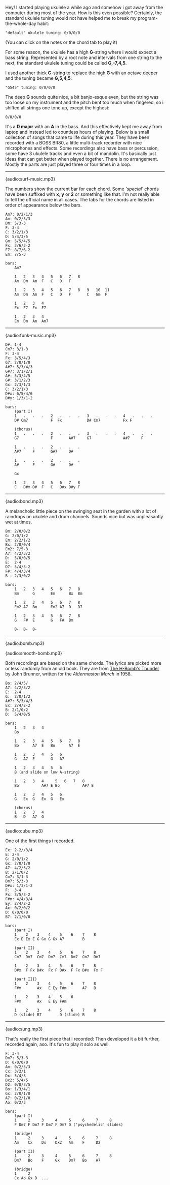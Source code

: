 
Hey! I started playing ukulele a while ago and somehow i got away from the computer during most of the year. How is this even possible? Certainly, the standard ukulele tuning would not have helped me to break my program-the-whole-day habit:

```chords-G4/-7/4/5
"default" ukulele tuning: 0/0/0/0
```

(You can click on the notes or the chord tab to play it)

For some reason, the ukulele has a high **G**-string where i would expect a bass string. Represented by a root note and intervals from one string to the next, the standard ukulele tuning could be called **G,-7,4,5**.

I used another thick **C**-string to replace the high **G** with an octave deeper and the tuning became **G,5,4,5**:  

```chords-G/5/4/5
"G545" tuning: 0/0/0/0
```

The deep **G** sounds quite nice, a bit banjo-esque even, but the string was too loose on my instrument and the pitch bent too much when fingered, so i shifted all strings one tone up, except the highest: 

```chords-A/5/4/3
0/0/0/0
```

It's a **D major** with an **A** in the bass. And this effectively kept me away from laptop and instead led to countless hours of playing. Below is a small collection of songs that came to life during this year. They have been recorded with a BOSS BR80, a little multi-track recorder with nice microphones and effects. Some recordings also have bass or percussion, some have 3 ukulele tracks and even a bit of mandolin. It's basically just ideas that can get better when played together. There is no arrangement. Mostly the parts are just played three or four times in a loop. 


---

{audio:surf-music.mp3}

The numbers show the current bar for each chord. Some *'special'* chords have been suffixed with **x**, **y** or **2** or something like that. I'm not really able to tell the official name in all cases. The tabs for the chords are listed in order of appearance below the bars.


```chords-A/5/4/3
Am7: 0/2/1/3
Am: 0/2/3/3
Dm: 5/3-3
F: 3-4
C: 3/2/1/3  
D: 5/4/3/5
Gm: 5/5/4/5
Fx: 3/6/3-2
F7: 8/7/6-2
Em: 7/5-3

bars:
    Am7

    1   2   3   4   5   6   7   8
    Am  Dm  Am  F   C   D   F

    1   2   3   4   5   6   7   8   9   10  11
    Am  Dm  Am  F   C   D   F       C   Gm  F

    1   2   3   4   
    Fx  F7  Fx  F7  

    1   2   3   4   
    Em  Dm  Am  Am7
```

---

{audio:funk-music.mp3}

```chords-A/5/4/3
D#: 1-4
Cm7: 3/1-3
F: 3-4
Fx: 3/5/4/3
G7: 2/0/1/0
A#7: 5/3/4/3
G#7: 3/1/2/1
A#: 5/3/4/5
G#: 3/1/2/3
Gx: 2/3/1/3
C: 3/2/1/3  
D#x: 6/5/4/6  
D#y: 1/3/1-2

bars:
    (part I)
    1   .   .   .   2   .   .   .   3   .   .   .   4   .   .   .
    D# Cm7          F  Fx           D# Cm7          Fx F          
    
    (chorus)
    1   .   .   .   2   .   .   .   3   .   .   .   4   .   .   .
    G7              F       A#7     G7              A#7     F
    
    1   .   .   .   2   .   .   .   
    A#7     F       G#7     D#    
              
    1   .   .   .   2   .   .   .   
    A#      F       G#      D#    
    
    Gx
    
    1   2   3   4   5   6   7   8
    C   D#x D#  F   C   D#x D#y F  

```

---

{audio:bond.mp3}

A melancholic little piece on the swinging seat in the garden with a lot of raindrops on ukulele and drum channels. Sounds nice but was unpleasantly wet at times.


```chords-A/5/4/3
Bm: 2/0/0/2
G: 2/0/1/2
Em: 2/2/1/2
Bx: 2/0/0/4
Em2: 7/5-3
A7: 4/2/3/2
D:  5/0/0/5
E:  2-4
D7: 5/4/3-2
F#: 4/4/3/4
B-: 2/3/0/2 

bars:
    1   2   3   4   5   6   7   8
    Bm      G       Em      Bx  Bm

    1   2   3   4   5   6   7   8
    Em2 A7  Bm      Em2 A7  D   D7

    1   2   3   4   5   6   7   8
    G   F#  E       G   F#  Bm

    B-  B-  B-
```

---

{audio:bomb.mp3}

{audio:smooth-bomb.mp3}

Both recordings are based on the same chords. The lyrics are picked more or less randomly from an old book. They are from [The H-Bomb's Thunder](https://unionsong.com/u576.html) by John Brunner, written for the *Aldermaston March* in 1958.  


```chords-A/5/4/3
Bo: 2/4/5/
A7: 4/2/3/2
E:  2-4
G:  2/0/1/2
A#7: 5/3/4/3
Ex: 2/4/2-2
B: 2/1/0/2
D:  5/4/0/5

bars:
    1   2   3   4   
    Bo 
    
    1   2   3   4   5   6   7   8
    Bo      A7  E   Bo      A7  E

    1   2   3   4   5   6   
    G   A7  E       G   A7
    
    1   2   3   4   5   6   
    B (and slide on low A-string)
    
    1   2   3   4     5   6   7   8
    Bo          A#7 E Bo          A#7 E  

    1   2   3   4   5   6   
    G   Ex  G   Ex  G   Ex
       
    (chorus)    
    1   2   3   4      
    B   D   A7  G
```

---

{audio:cubu.mp3}

One of the first things i recorded.

```chords-A/5/4/3
Ex: 2-2//3/4
E: 2-4
G: 2/0/1/2
Gx: 2/0/1/0
A7: 4/2/3/2
B: 2/1/0/2
Cm7: 3/1-3
Dm7: 5/3-3
D#x: 1/3/1-2
F:  3-4
Fx: 3/5/3-2
F#m: 4/4/3/4
Ey: 2/4/2-2
Ax: 0/2/0/2
D: 0/0/0/0
B7: 2/1/0/0

bars:
    (part I)
    1    2    3    4    5    6    7    8 
    Ex E Ex E G Gx G Gx A7        B
    
    (part II)
    1    2    3    4    5    6    7    8
    Cm7  Dm7  Cm7  Dm7  Cm7  Dm7  Cm7  Dm7
    
    1    2    3    4    5    6    7    8
    D#x  F Fx D#x  Fx F D#x  F Fx D#x  Fx F
    
    (part III)
    1    2    3    4    5    6    7    8
    F#m       Ax   E Ey F#m       A7   B
    
    1    2    3    4    5    6    
    F#m       Ax   E Ey F#m       
    
    1    2    3    4    5    6    7    8
    D (slide) B7        D (slide) B
```

---

{audio:sung.mp3}

That's really the first piece that i recorded: Then developed it a bit further, recorded again, aso. It's fun to play it solo as well.

```chords-A/5/4/3
F: 3-4
Dm7: 5/3-3
D: 0/0/0/0
Am: 0/2/3/3
Cx: 3/2/1
Dx: 5/4/3
Dx2: 5/4/5
D2: 0/0/3/5
Bo: 1/3/4/1
Gx: 2/0/1/0
A7: 0/2/1/0
Ao: 0/2/3

bars:
    (part I)
    1     2     3     4     5     6     7     8
    F Dm7 F Dm7 F Dm7 F Dm7 D ('psychedelic' slides)
    
    (bridge)
    1     2     3     4     5     6     7     8
    Am    Cx    Dx    Dx2   Am    F     D2
    
    (part II)
    1     2     3     4     5     6     7     8
    Dm7   Bo    F     Gx    Dm7   Bo    A7
    
    (bridge)
    1     2     
    Cx Ao Gx D  ...  
```